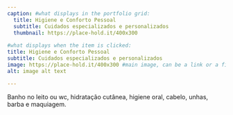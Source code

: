 ```yaml
---
caption: #what displays in the portfolio grid:
  title: Higiene e Conforto Pessoal
  subtitle: Cuidados especializados e personalizados
  thumbnail: https://place-hold.it/400x300
  
#what displays when the item is clicked:
title: Higiene e Conforto Pessoal
subtitle: Cuidados especializados e personalizados
image: https://place-hold.it/400x300 #main image, can be a link or a file in assets/img/portfolio
alt: image alt text

---
```

Banho no leito ou wc, hidratação cutânea, higiene oral, cabelo, unhas, barba e maquiagem.

<!-- optional info list (delete if not using): -->

<!-- {:.list-inline} -->
<!-- - Date: -->
<!-- - Client: -->
<!-- - Category: -->

